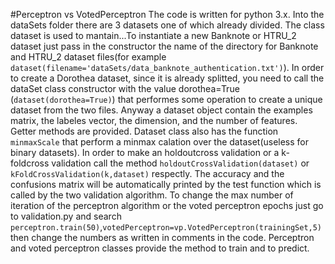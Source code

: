 #Perceptron vs VotedPerceptron
The code is written for python 3.x.
Into the dataSets folder there are 3 datasets one of which already divided. The class dataset is used to mantain...To instantiate a new Banknote or HTRU_2 dataset just pass in the constructor the name of the directory for Banknote and HTRU_2 dataset files(for example `dataset(filename='dataSets/data_banknote_authentication.txt')`). In order to create a Dorothea dataset, since it is already splitted, you need to call the dataSet class constructor with the value dorothea=True (`dataset(dorothea=True)`) that performes some operation to create a unique dataset from the two files. Anyway a dataset object contain the examples matrix, the labeles vector, the dimension, and the number of features. Getter methods are provided.
Dataset class also has the function `minmaxScale` that perform a minmax calation over the dataset(useless for binary datasets).
In order to make an holdoutcross validation or a k-foldcross validation call the method `holdoutCrossValidation(dataset)` or `kFoldCrossValidation(k,dataset)` respectly.
The accuracy and the confusions matrix will be automatically printed by the test function which is called by the two validation algorithm.
To change the max number of iteration of the perceptron algorithm or the voted perceptron epochs just go to validation.py and search `perceptron.train(50)`,`votedPerceptron=vp.VotedPerceptron(trainingSet,5)` then change the numbers as written in comments in the code.
Perceptron and voted perceptron classes provide the method to train and to predict.
